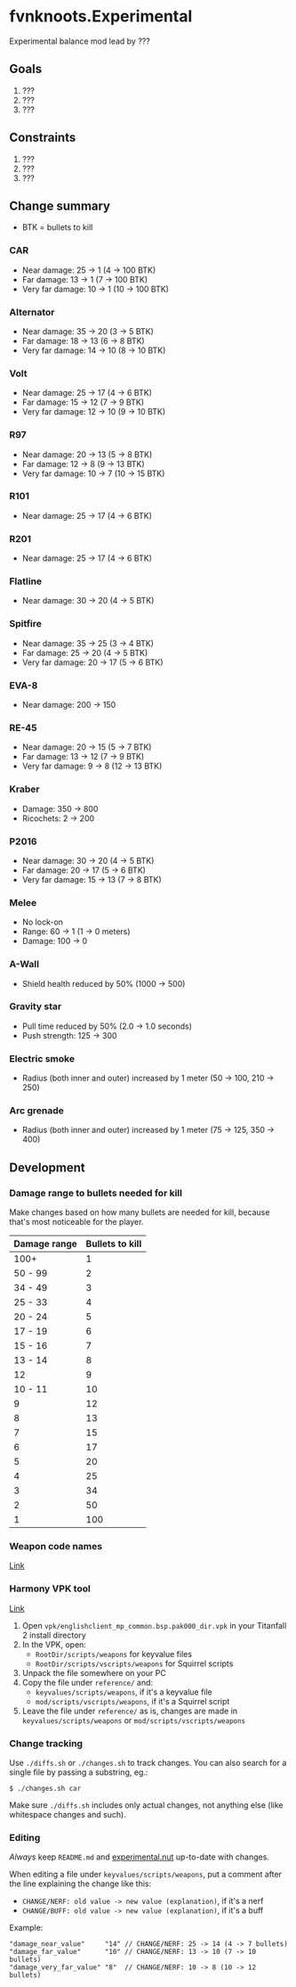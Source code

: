 fvnknoots.Experimental
================================================================================

Experimental balance mod lead by ???

Goals
--------------------------------------------------------------------------------

  1. ???
  2. ???
  3. ???

Constraints
--------------------------------------------------------------------------------

  1. ???
  2. ???
  3. ???

Change summary
--------------------------------------------------------------------------------

  * BTK = bullets to kill

### CAR

  * Near damage: 25 -> 1 (4 -> 100 BTK)
  * Far damage: 13 -> 1 (7 -> 100 BTK)
  * Very far damage: 10 -> 1 (10 -> 100 BTK)

### Alternator

  * Near damage: 35 -> 20 (3 -> 5 BTK)
  * Far damage: 18 -> 13 (6 -> 8 BTK)
  * Very far damage: 14 -> 10 (8 -> 10 BTK)

### Volt

  * Near damage: 25 -> 17 (4 -> 6 BTK)
  * Far damage: 15 -> 12 (7 -> 9 BTK)
  * Very far damage: 12 -> 10 (9 -> 10 BTK)

### R97

  * Near damage: 20 -> 13 (5 -> 8 BTK)
  * Far damage: 12 -> 8 (9 -> 13 BTK)
  * Very far damage: 10 -> 7 (10 -> 15 BTK)

### R101

  * Near damage: 25 -> 17 (4 -> 6 BTK)

### R201

  * Near damage: 25 -> 17 (4 -> 6 BTK)

### Flatline

  * Near damage: 30 -> 20 (4 -> 5 BTK)

### Spitfire

  * Near damage: 35 -> 25 (3 -> 4 BTK)
  * Far damage: 25 -> 20 (4 -> 5 BTK)
  * Very far damage: 20 -> 17 (5 -> 6 BTK)

### EVA-8

  * Near damage: 200 -> 150

### RE-45

  * Near damage: 20 -> 15 (5 -> 7 BTK)
  * Far damage: 13 -> 12 (7 -> 9  BTK)
  * Very far damage: 9  -> 8 (12 -> 13 BTK)

### Kraber

  * Damage: 350 -> 800
  * Ricochets: 2 -> 200

### P2016

  * Near damage: 30 -> 20 (4 -> 5 BTK)
  * Far damage: 20 -> 17 (5 -> 6  BTK)
  * Very far damage: 15 -> 13  (7 -> 8 BTK)

### Melee

  * No lock-on
  * Range: 60 -> 1 (1 -> 0 meters)
  * Damage: 100 -> 0

### A-Wall

  * Shield health reduced by 50% (1000 -> 500)

### Gravity star

  * Pull time reduced by 50% (2.0 -> 1.0 seconds)
  * Push strength: 125 -> 300

### Electric smoke

  * Radius (both inner and outer) increased by 1 meter (50 -> 100, 210 -> 250)

### Arc grenade

  * Radius (both inner and outer) increased by 1 meter (75 -> 125, 350 -> 400)

Development
--------------------------------------------------------------------------------

### Damage range to bullets needed for kill

Make changes based on how many bullets are needed for kill,
because that's most noticeable for the player.

| Damage range | Bullets to kill |
|--------------|-----------------|
| 100+         | 1               |
| 50 - 99      | 2               |
| 34 - 49      | 3               |
| 25 - 33      | 4               |
| 20 - 24      | 5               |
| 17 - 19      | 6               |
| 15 - 16      | 7               |
| 13 - 14      | 8               |
| 12           | 9               |
| 10 - 11      | 10              |
| 9            | 12              |
| 8            | 13              |
| 7            | 15              |
| 6            | 17              |
| 5            | 20              |
| 4            | 25              |
| 3            | 34              |
| 2            | 50              |
| 1            | 100             |


### Weapon code names

[Link](https://r2northstar.gitbook.io/r2northstar-wiki/hosting-a-server-with-northstar/dedicated-server#weapons)

### Harmony VPK tool

[Link](https://github.com/harmonytf/HarmonyVPKTool/releases/tag/1.2.0)

  1. Open `vpk/englishclient_mp_common.bsp.pak000_dir.vpk` in your Titanfall 2 install directory
  2. In the VPK, open:
     - `RootDir/scripts/weapons` for keyvalue files
     - `RootDir/scripts/vscripts/weapons` for Squirrel scripts
  3. Unpack the file somewhere on your PC
  4. Copy the file under `reference/` and:
     - `keyvalues/scripts/weapons`, if it's a keyvalue file
     - `mod/scripts/vscripts/weapons`, if it's a Squirrel script
  5. Leave the file under `reference/` as is, changes are made in `keyvalues/scripts/weapons` or `mod/scripts/vscripts/weapons`

### Change tracking

Use `./diffs.sh` or `./changes.sh` to track changes. You can also search for a single file
by passing a substring, eg.:

    $ ./changes.sh car

Make sure `./diffs.sh` includes only actual changes, not anything else (like whitespace changes and such).

### Editing

_Always_ keep `README.md` and [experimental.nut](./mod/scripts/vscripts/experimental.nut)
up-to-date with changes.

When editing a file under `keyvalues/scripts/weapons`, put a comment after the line explaining
the change like this:

  * `CHANGE/NERF: old value -> new value (explanation)`, if it's a nerf
  * `CHANGE/BUFF: old value -> new value (explanation)`, if it's a buff

Example:

```
"damage_near_value"     "14" // CHANGE/NERF: 25 -> 14 (4 -> 7 bullets)
"damage_far_value"      "10" // CHANGE/NERF: 13 -> 10 (7 -> 10 bullets)
"damage_very_far_value" "8"  // CHANGE/NERF: 10 -> 8 (10 -> 12 bullets)
```
